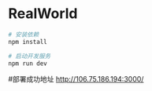 # RealWorld

```sh
# 安装依赖
npm install

# 启动开发服务
npm run dev
```

#部署成功地址
http://106.75.186.194:3000/
